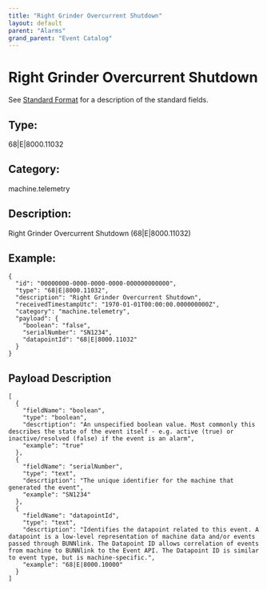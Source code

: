 ```yaml
---
title: "Right Grinder Overcurrent Shutdown"
layout: default
parent: "Alarms"
grand_parent: "Event Catalog"
---
```


# Right Grinder Overcurrent Shutdown

See [Standard Format](/event-subscriptions/event-format) for a description of the standard fields.

## Type:

68\|E\|8000.11032

## Category:

machine.telemetry

## Description: 

Right Grinder Overcurrent Shutdown (68\|E\|8000.11032)

## Example:

```
{
  "id": "00000000-0000-0000-0000-000000000000",
  "type": "68|E|8000.11032",
  "description": "Right Grinder Overcurrent Shutdown",
  "receivedTimestampUtc": "1970-01-01T00:00:00.000000000Z",
  "category": "machine.telemetry",
  "payload": {
    "boolean": "false",
    "serialNumber": "SN1234",
    "datapointId": "68|E|8000.11032"
  }
}
```

## Payload Description

```
[
  {
    "fieldName": "boolean",
    "type": "boolean",
    "descrtiption": "An unspecified boolean value. Most commonly this describes the state of the event itself - e.g. active (true) or inactive/resolved (false) if the event is an alarm",
    "example": "true"
  },
  {
    "fieldName": "serialNumber",
    "type": "text",
    "descrtiption": "The unique identifier for the machine that generated the event",
    "example": "SN1234"
  },
  {
    "fieldName": "datapointId",
    "type": "text",
    "descrtiption": "Identifies the datapoint related to this event. A datapoint is a low-level representation of machine data and/or events passed through BUNNlink. The Datapoint ID allows correlation of events from machine to BUNNlink to the Event API. The Datapoint ID is similar to event type, but is machine-specific.",
    "example": "68|E|8000.10000"
  }
]
```


